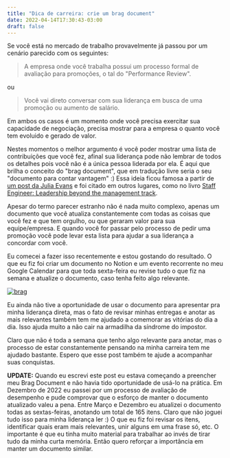 ```yaml
---
title: "Dica de carreira: crie um brag document"
date: 2022-04-14T17:30:43-03:00
draft: false
---
```

Se você está no mercado de trabalho provavelmente já passou por um cenário parecido com os seguintes:

> A empresa onde você trabalha possui um processo formal de avaliação para promoções, o tal do "Performance Review". 

ou 

> Você vai direto conversar com sua liderança em busca de uma promoção ou aumento de salário. 

Em ambos os casos é um momento onde você precisa exercitar sua capacidade de negociação, precisa mostrar para a empresa o quanto você tem evoluido e gerado de valor. 

Nestes momentos o melhor argumento é você poder mostrar uma lista de contribuições que você fez, afinal sua liderança pode não lembrar de todos os detalhes pois você não é a única pessoa liderada por ela. É aqui que brilha o conceito do "brag document", que em tradução livre seria o seu "documento para contar vantagem" :) Essa ideia ficou famosa a partir de [um post da Julia Evans](https://jvns.ca/blog/brag-documents/) e foi citado em outros lugares, como no livro [Staff Engineer: Leadership beyond the management track](https://www.amazon.com.br/Staff-Engineer-Leadership-management-English-ebook/dp/B08RMSHYGG/ref=sr_1_1?__mk_pt_BR=ÅMÅŽÕÑ&crid=39Y2BFTRBV0BU&dchild=1&keywords=staff+engineer+leadership+beyond+the+management+track&qid=1625225055&sprefix=staff+engineers%2Caps%2C315&sr=8-1).

Apesar do termo parecer estranho não é nada muito complexo, apenas um documento que você atualiza constantemente com todas as coisas que você fez e que tem orgulho, ou que geraram valor para sua equipe/empresa. E quando você for passar pelo processo de pedir uma promoção você pode levar esta lista para ajudar a sua liderança a concordar com você. 

Eu comecei a fazer isso recentemente e estou gostando do resultado. O que eu fiz foi criar um documento no Notion e um evento recorrente no meu Google Calendar para que toda sexta-feira eu revise tudo o que fiz na semana e atualize o documento, caso tenha feito algo relevante. 

[![brag](/images/posts/brag-documents.png)](/images/posts/brag-documents.png)

Eu ainda não tive a oportunidade de usar o documento para apresentar pra minha liderança direta, mas o fato de revisar minhas entregas e anotar as mais relevantes também tem me ajudado a comemorar as vitórias do dia a dia. Isso ajuda muito a não cair na armadilha da síndrome do impostor. 

Claro que não é toda a semana que tenho algo relevante para anotar, mas o processo de estar constantemente pensando na minha carreira tem me ajudado bastante. Espero que esse post também te ajude a acompanhar suas conquistas. 

**UPDATE:** Quando eu escrevi este post eu estava começando a preencher meu Brag Document e não havia tido oportunidade de usá-lo na prática. Em Dezembro de 2022 eu passei por um processo de avaliação de desempenho e pude comprovar que o esforço de manter o documento atualizado valeu a pena. Entre Março e Dezembro eu atualizei o documento todas as sextas-feiras, anotando um total de 165 itens. Claro que não joguei tudo isso para minha liderança ler :) O que eu fiz foi revisar os itens, identificar quais eram mais relevantes, unir alguns em uma frase só, etc. O importante é que eu tinha muito material para trabalhar ao invés de tirar tudo da minha curta memória. Então quero reforçar a importância em manter um documento similar.